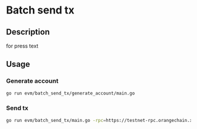 # Batch send tx

## Description

for press text

## Usage

### Generate account

```bash
go run evm/batch_send_tx/generate_account/main.go
```

### Send tx

```bash
go run evm/batch_send_tx/main.go -rpc=https://testnet-rpc.orangechain.xyz --key=a6eda2bf70a81f0cc6a1fd6b0241ae1fbe6b13fda0270227e162b47aefc7d757 --n=1 --pr=100
```